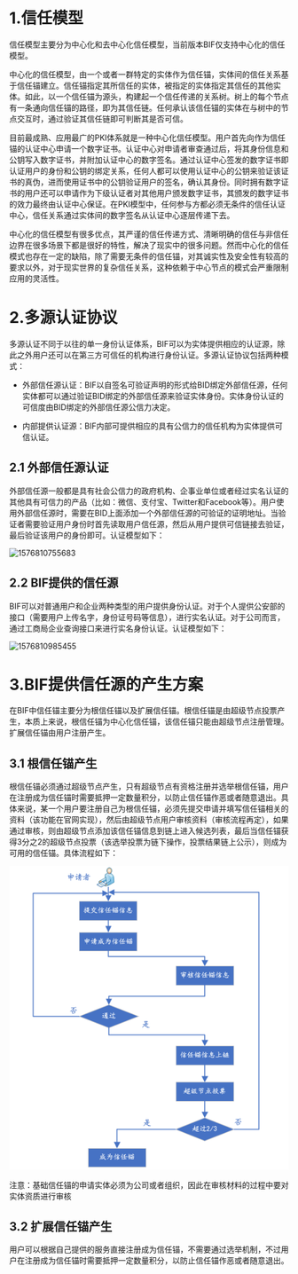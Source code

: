 # 1.信任模型
信任模型主要分为中心化和去中心化信任模型，当前版本BIF仅支持中心化的信任模型。

中心化的信任模型，由一个或者一群特定的实体作为信任锚，实体间的信任关系基于信任锚建立。信任锚指定其所信任的实体，被指定的实体指定其信任的其他实体。如此，以一个信任锚为源头，构建起一个信任传递的关系树。树上的每个节点有一条通向信任锚的路径，即为其信任链。任何承认该信任锚的实体在与树中的节点交互时，通过验证其信任链即可判断其是否可信。

目前最成熟、应用最广的PKI体系就是一种中心化信任模型。用户首先向作为信任锚的认证中心申请一个数字证书。认证中心对申请者审查通过后，将其身份信息和公钥写入数字证书，并附加认证中心的数字签名。通过认证中心签发的数字证书即认证用户的身份和公钥的绑定关系，任何人都可以使用认证中心的公钥来验证该证书的真伪，进而使用证书中的公钥验证用户的签名，确认其身份。同时拥有数字证书的用户还可以申请作为下级认证者对其他用户颁发数字证书，其颁发的数字证书的效力最终由认证中心保证。在PKI模型中，任何参与方都必须无条件的信任认证中心，信任关系通过实体间的数字签名从认证中心逐层传递下去。

中心化的信任模型有很多优点，其严谨的信任传递方式、清晰明确的信任与非信任边界在很多场景下都是很好的特性，解决了现实中的很多问题。然而中心化的信任模式也存在一定的缺陷，除了需要无条件的信任锚，对其诚实性及安全性有较高的要求以外，对于现实世界的复杂信任关系，这种依赖于中心节点的模式会严重限制应用的灵活性。

# 2.多源认证协议

多源认证不同于以往的单一身份认证体系，BIF可以为实体提供相应的认证源，除此之外用户还可以在第三方可信任的机构进行身份认证。多源认证协议包括两种模式：

* 外部信任源认证：BIF以自签名可验证声明的形式给BID绑定外部信任源，任何实体都可以通过验证BID绑定的外部信任源来验证实体身份。实体身份认证的可信度由BID绑定的外部信任源公信力决定。

* 内部提供认证源：BIF内部可提供相应的具有公信力的信任机构为实体提供可信认证。

## 2.1 外部信任源认证

外部信任源一般都是具有社会公信力的政府机构、企事业单位或者经过实名认证的其他具有可信力的产品（比如：微信、支付宝、Twitter和Facebook等）。用户使用外部信任源时，需要在BID上面添加一个外部信任源的可验证的证明地址。当验证者需要验证用户身份时首先读取用户信任源，然后从用户提供可信链接去验证，最后验证该用户的身份即可。认证模型如下：

![1576810755683](../image/1576810755683.png)

## 2.2  BIF提供的信任源

BIF可以对普通用户和企业两种类型的用户提供身份认证。对于个人提供公安部的接口（需要用户上传名字，身份证号码等信息），进行实名认证。对于公司而言，通过工商局企业查询接口来进行实名身份认证。认证模型如下：

![1576810985455](../image/1576810985455.png)

# 3.BIF提供信任源的产生方案

在BIF中信任锚主要分为根信任锚以及扩展信任锚。根信任锚是由超级节点投票产生，本质上来说，根信任锚为中心化信任锚，该信任锚只能由超级节点注册管理。扩展信任锚由用户注册产生。

## 3.1 根信任锚产生

根信任锚必须通过超级节点产生，只有超级节点有资格注册并选举根信任锚，用户在注册成为信任锚时需要抵押一定数量积分，以防止信任锚作恶或者随意退出。具体来说，某一个用户要注册自己为根信任锚，必须先提交申请并填写信任锚相关的资料（该功能在官网实现），然后由超级节点用户审核资料（审核流程再定），如果通过审核，则由超级节点添加该信任锚信息到链上进入候选列表，最后当信任锚获得3分之2的超级节点投票（该选举投票为链下操作，投票结果链上公示），则成为可用的信任锚。具体流程如下：

![1577775325468](../image/1577775325468.png)

注意：基础信任锚的申请实体必须为公司或者组织，因此在审核材料的过程中要对实体资质进行审核

## 3.2 扩展信任锚产生

用户可以根据自己提供的服务直接注册成为信任锚，不需要通过选举机制，不过用户在注册成为信任锚时需要抵押一定数量积分，以防止信任锚作恶或者随意退出。

